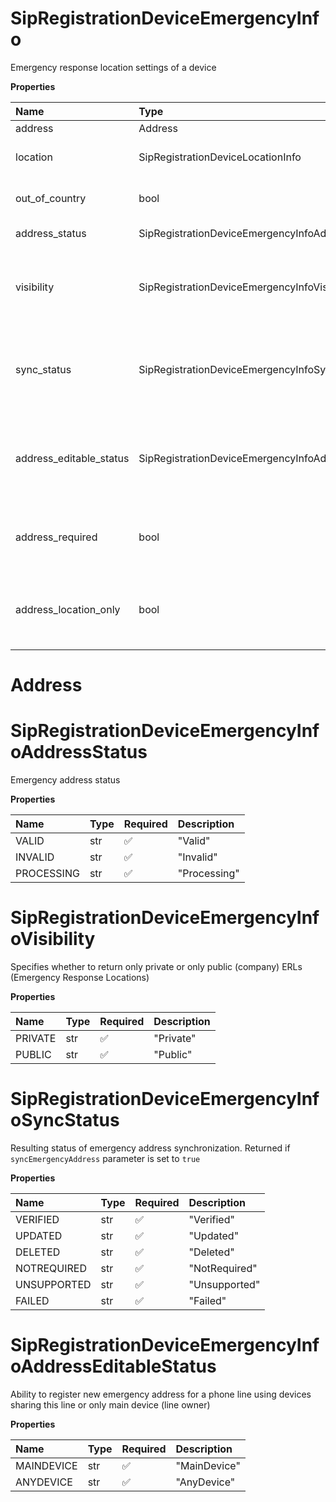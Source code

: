 # SipRegistrationDeviceEmergencyInfo

Emergency response location settings of a device

**Properties**

| Name                    | Type                                                    | Required | Description                                                                                                                 |
| :---------------------- | :------------------------------------------------------ | :------- | :-------------------------------------------------------------------------------------------------------------------------- |
| address                 | Address                                                 | ❌       |                                                                                                                             |
| location                | SipRegistrationDeviceLocationInfo                       | ❌       | Company emergency response location details                                                                                 |
| out_of_country          | bool                                                    | ❌       | Specifies if emergency address is out of country                                                                            |
| address_status          | SipRegistrationDeviceEmergencyInfoAddressStatus         | ❌       | Emergency address status                                                                                                    |
| visibility              | SipRegistrationDeviceEmergencyInfoVisibility            | ❌       | Specifies whether to return only private or only public (company) ERLs (Emergency Response Locations)                       |
| sync_status             | SipRegistrationDeviceEmergencyInfoSyncStatus            | ❌       | Resulting status of emergency address synchronization. Returned if `syncEmergencyAddress` parameter is set to `true`        |
| address_editable_status | SipRegistrationDeviceEmergencyInfoAddressEditableStatus | ❌       | Ability to register new emergency address for a phone line using devices sharing this line or only main device (line owner) |
| address_required        | bool                                                    | ❌       | Indicates if emergency address is required for the country of a phone line                                                  |
| address_location_only   | bool                                                    | ❌       | Indicates if out of country emergency address is not allowed for the country of a phone line                                |

# Address

# SipRegistrationDeviceEmergencyInfoAddressStatus

Emergency address status

**Properties**

| Name       | Type | Required | Description  |
| :--------- | :--- | :------- | :----------- |
| VALID      | str  | ✅       | "Valid"      |
| INVALID    | str  | ✅       | "Invalid"    |
| PROCESSING | str  | ✅       | "Processing" |

# SipRegistrationDeviceEmergencyInfoVisibility

Specifies whether to return only private or only public (company) ERLs (Emergency Response Locations)

**Properties**

| Name    | Type | Required | Description |
| :------ | :--- | :------- | :---------- |
| PRIVATE | str  | ✅       | "Private"   |
| PUBLIC  | str  | ✅       | "Public"    |

# SipRegistrationDeviceEmergencyInfoSyncStatus

Resulting status of emergency address synchronization. Returned if `syncEmergencyAddress` parameter is set to `true`

**Properties**

| Name        | Type | Required | Description   |
| :---------- | :--- | :------- | :------------ |
| VERIFIED    | str  | ✅       | "Verified"    |
| UPDATED     | str  | ✅       | "Updated"     |
| DELETED     | str  | ✅       | "Deleted"     |
| NOTREQUIRED | str  | ✅       | "NotRequired" |
| UNSUPPORTED | str  | ✅       | "Unsupported" |
| FAILED      | str  | ✅       | "Failed"      |

# SipRegistrationDeviceEmergencyInfoAddressEditableStatus

Ability to register new emergency address for a phone line using devices sharing this line or only main device (line owner)

**Properties**

| Name       | Type | Required | Description  |
| :--------- | :--- | :------- | :----------- |
| MAINDEVICE | str  | ✅       | "MainDevice" |
| ANYDEVICE  | str  | ✅       | "AnyDevice"  |

<!-- This file was generated by liblab | https://liblab.com/ -->
